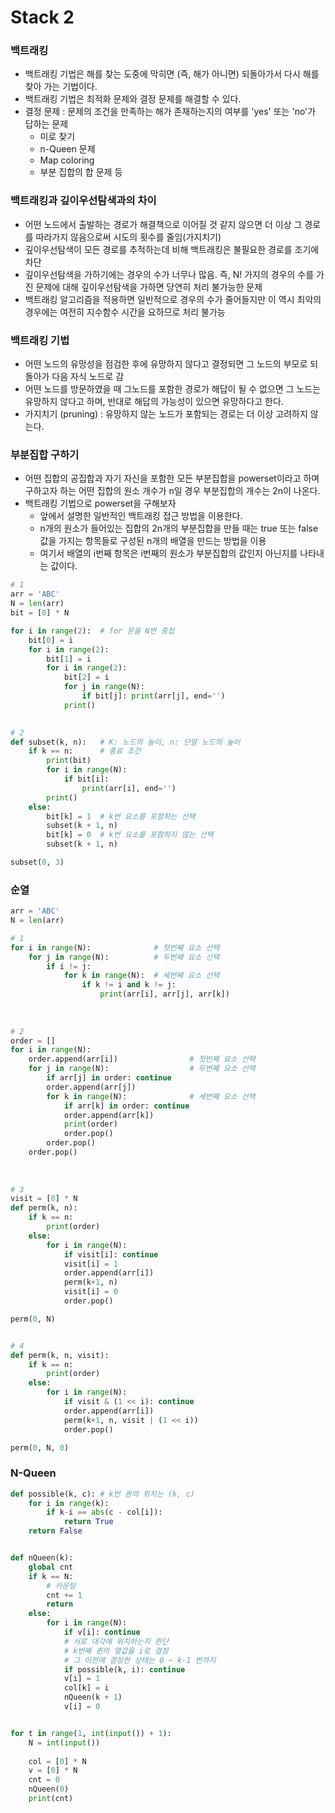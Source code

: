 # Stack 2



### 백트래킹

- 백트래킹 기법은 해를 찾는 도중에 막히면 (즉, 해가 아니면) 되돌아가서 다시 해를 찾아 가는 기법이다.
- 백트래킹 기법은 최적화 문제와 결정 문제를 해결할 수 있다.
- 결정 문제 : 문제의 조건을 만족하는 해가 존재하는지의 여부를 'yes' 또는 'no'가 답하는 문제
  - 미로 찾기
  - n-Queen 문제
  - Map coloring
  - 부분 집합의 합 문제 등



### 백트래킹과 깊이우선탐색과의 차이

- 어떤 노드에서 출발하는 경로가 해결책으로 이어질 것 같지 않으면 더 이상 그 경로를 따라가지 않음으로써 시도의 횟수를 줄임(가지치기)
- 깊이우선탐색이 모든 경로를 추적하는데 비해 백트래킹은 불필요한 경로를 조기에 차단
- 깊이우선탐색을 가하기에는 경우의 수가 너무나 많음. 즉, N! 가지의 경우의 수를 가진 문제에 대해 깊이우선탐색을 가하면 당연히 처리 불가능한 문제
- 백트래킹 알고리즘을 적용하면 일반적으로 경우의 수가 줄어들지만 이 역시 최악의 경우에는 여전히 지수함수 시간을 요하므로 처리 불가능





### 백트래킹 기법

- 어떤 노드의 유망성을 점검한 후에 유망하지 않다고 결정되면 그 노드의 부모로 되돌아가 다음 자식 노드로 감
- 어떤 노드를 방문하였을 때 그노드를 포함한 경로가 해답이 될 수 없으면 그 노드는 유망하지 않다고 하며, 반대로 해답의 가능성이 있으면 유망하다고 한다.
- 가지치기 (pruning) : 유망하지 않는 노드가 포함되는 경로는 더 이상 고려하지 않는다.





### 부분집합 구하기

- 어떤 집합의 공집합과 자기 자신을 포함한 모든 부분집합을 powerset이라고 하며 구하고자 하는 어떤 집합의 원소 개수가 n일 경우 부분집합의 개수는 2n이 나온다.
- 백트래킹 기법으로 powerset을 구해보자
  - 앞에서 설명한 일반적인 백트래킹 접근 방법을 이용한다.
  - n개의 원소가 들어있는 집합의 2n개의 부분집합을 만들 때는 true 또는 false값을 가지는 항목들로 구성된 n개의 배열을 만드는 방법을 이용
  - 여기서 배열의 i번째 항목은 i번째의 원소가 부분집합의 값인지 아닌지를 나타내는 값이다.

```python
# 1
arr = 'ABC'
N = len(arr)
bit = [0] * N

for i in range(2):	# for 문을 N번 중첩
    bit[0] = i
    for i in range(2):
        bit[1] = i
        for i in range(2):
            bit[2] = i 
            for j in range(N):
                if bit[j]: print(arr[j], end='')
            print()

            
# 2 
def subset(k, n):	# K: 노드의 높이, n: 단말 노드의 높이
    if k == n:		# 종료 조건
        print(bit)
        for i in range(N):
            if bit[i]:
                print(arr[i], end='')
        print()
    else:
        bit[k] = 1	# k번 요소를 포함하는 선택
        subset(k + 1, n)
        bit[k] = 0	# k번 요소를 포함하지 않는 선택
        subset(k + 1, n)

subset(0, 3)
```





### 순열

```python
arr = 'ABC'
N = len(arr)

# 1
for i in range(N):              # 첫번째 요소 선택
    for j in range(N):          # 두번째 요소 선택
        if i != j:
            for k in range(N):  # 세번째 요소 선택
                if k != i and k != j:
                    print(arr[i], arr[j], arr[k])
          
        
        
# 2
order = []
for i in range(N):
    order.append(arr[i])                # 첫번째 요소 선택
    for j in range(N):          		# 두번째 요소 선택
        if arr[j] in order: continue
        order.append(arr[j])
        for k in range(N):  			# 세번째 요소 선택
            if arr[k] in order: continue
            order.append(arr[k])    
            print(order)
            order.pop()
        order.pop()
    order.pop()
    
    
    
# 3
visit = [0] * N
def perm(k, n):
    if k == n:
        print(order)
    else:
        for i in range(N):
            if visit[i]: continue
            visit[i] = 1
            order.append(arr[i])
            perm(k+1, n)
            visit[i] = 0
            order.pop()

perm(0, N)


# 4
def perm(k, n, visit):
    if k == n:
        print(order)
    else:
        for i in range(N):
            if visit & (1 << i): continue
            order.append(arr[i])
            perm(k+1, n, visit | (1 << i))
            order.pop()

perm(0, N, 0)
```





### N-Queen

```python
def possible(k, c): # k번 퀸의 위치는 (k, c)
    for i in range(k):
        if k-i == abs(c - col[i]):
            return True
    return False


def nQueen(k):
    global cnt
    if k == N:
        # 카운팅
        cnt += 1
        return
    else:
        for i in range(N):
            if v[i]: continue
            # 서로 대각에 위치하는지 판단
            # k번째 퀸의 열값을 i로 결정
            # 그 이전에 결정한 상태는 0 ~ k-1 번까지
            if possible(k, i): continue
            v[i] = 1
            col[k] = i
            nQueen(k + 1)
            v[i] = 0


for t in range(1, int(input()) + 1):
    N = int(input())
    
    col = [0] * N
    v = [0] * N
    cnt = 0
    nQueen(0)
    print(cnt)
```

